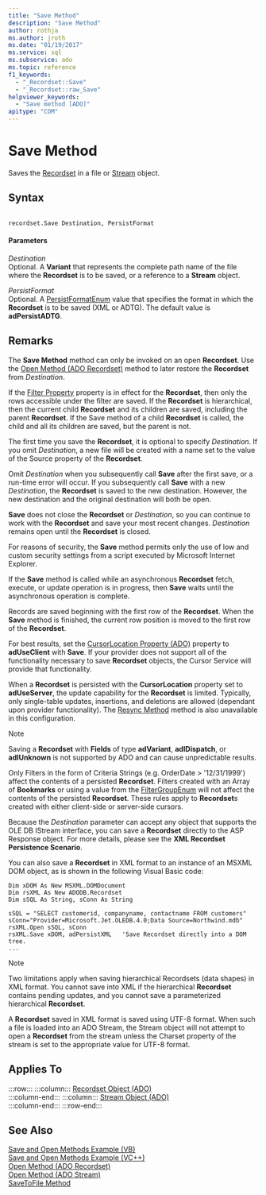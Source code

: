 ```yaml
---
title: "Save Method"
description: "Save Method"
author: rothja
ms.author: jroth
ms.date: "01/19/2017"
ms.service: sql
ms.subservice: ado
ms.topic: reference
f1_keywords:
  - "_Recordset::Save"
  - "_Recordset::raw_Save"
helpviewer_keywords:
  - "Save method [ADO]"
apitype: "COM"
---
```

# Save Method
Saves the [Recordset](./recordset-object-ado.md) in a file or [Stream](./stream-object-ado.md) object.  
  
## Syntax  
  
```  
  
recordset.Save Destination, PersistFormat  
```  
  
#### Parameters  
 *Destination*  
 Optional. A **Variant** that represents the complete path name of the file where the **Recordset** is to be saved, or a reference to a **Stream** object.  
  
 *PersistFormat*  
 Optional. A [PersistFormatEnum](./persistformatenum.md) value that specifies the format in which the **Recordset** is to be saved (XML or ADTG). The default value is **adPersistADTG**.  
  
## Remarks  
 The **Save Method** method can only be invoked on an open **Recordset**. Use the [Open Method (ADO Recordset)](./open-method-ado-recordset.md) method to later restore the **Recordset** from *Destination*.  
  
 If the [Filter Property](./filter-property.md) property is in effect for the **Recordset**, then only the rows accessible under the filter are saved. If the **Recordset** is hierarchical, then the current child **Recordset** and its children are saved, including the parent **Recordset**. If the Save method of a child **Recordset** is called, the child and all its children are saved, but the parent is not.  
  
 The first time you save the **Recordset**, it is optional to specify *Destination*. If you omit *Destination*, a new file will be created with a name set to the value of the Source property of the **Recordset**.  
  
 Omit *Destination* when you subsequently call **Save** after the first save, or a run-time error will occur. If you subsequently call **Save** with a new *Destination*, the **Recordset** is saved to the new destination. However, the new destination and the original destination will both be open.  
  
 **Save** does not close the **Recordset** or *Destination*, so you can continue to work with the **Recordset** and save your most recent changes. *Destination* remains open until the **Recordset** is closed.  
  
 For reasons of security, the **Save** method permits only the use of low and custom security settings from a script executed by Microsoft Internet Explorer.  
  
 If the **Save** method is called while an asynchronous **Recordset** fetch, execute, or update operation is in progress, then **Save** waits until the asynchronous operation is complete.  
  
 Records are saved beginning with the first row of the **Recordset**. When the **Save** method is finished, the current row position is moved to the first row of the **Recordset**.  
  
 For best results, set the [CursorLocation Property (ADO)](./cursorlocation-property-ado.md) property to **adUseClient** with **Save**. If your provider does not support all of the functionality necessary to save **Recordset** objects, the Cursor Service will provide that functionality.  
  
 When a **Recordset** is persisted with the **CursorLocation** property set to **adUseServer**, the update capability for the **Recordset** is limited. Typically, only single-table updates, insertions, and deletions are allowed (dependant upon provider functionality). The [Resync Method](./resync-method.md) method is also unavailable in this configuration.  
  
> [!NOTE]
>  Saving a **Recordset** with **Fields** of type **adVariant**, **adIDispatch**, or **adIUnknown** is not supported by ADO and can cause unpredictable results.  
  
 Only Filters in the form of Criteria Strings (e.g. OrderDate > '12/31/1999') affect the contents of a persisted **Recordset**. Filters created with an Array of **Bookmarks** or using a value from the [FilterGroupEnum](./filtergroupenum.md) will not affect the contents of the persisted **Recordset**. These rules apply to **Recordset**s created with either client-side or server-side cursors.  
  
 Because the *Destination* parameter can accept any object that supports the OLE DB IStream interface, you can save a **Recordset** directly to the ASP Response object. For more details, please see the **XML Recordset Persistence Scenario**.  
  
 You can also save a **Recordset** in XML format to an instance of an MSXML DOM object, as is shown in the following Visual Basic code:  
  
```  
Dim xDOM As New MSXML.DOMDocument  
Dim rsXML As New ADODB.Recordset  
Dim sSQL As String, sConn As String  
  
sSQL = "SELECT customerid, companyname, contactname FROM customers"  
sConn="Provider=Microsoft.Jet.OLEDB.4.0;Data Source=Northwind.mdb"  
rsXML.Open sSQL, sConn  
rsXML.Save xDOM, adPersistXML   'Save Recordset directly into a DOM tree.  
...  
```  
  
> [!NOTE]
>  Two limitations apply when saving hierarchical Recordsets (data shapes) in XML format. You cannot save into XML if the hierarchical **Recordset** contains pending updates, and you cannot save a parameterized hierarchical **Recordset**.  
  
 A **Recordset** saved in XML format is saved using UTF-8 format. When such a file is loaded into an ADO Stream, the Stream object will not attempt to open a **Recordset** from the stream unless the Charset property of the stream is set to the appropriate value for UTF-8 format.  
  
## Applies To  

:::row:::
    :::column:::
        [Recordset Object (ADO)](./recordset-object-ado.md)  
    :::column-end:::
    :::column:::
        [Stream Object (ADO)](./stream-object-ado.md)  
    :::column-end:::
:::row-end:::

## See Also  
 [Save and Open Methods Example (VB)](./save-and-open-methods-example-vb.md)   
 [Save and Open Methods Example (VC++)](./save-and-open-methods-example-vc.md)   
 [Open Method (ADO Recordset)](./open-method-ado-recordset.md)   
 [Open Method (ADO Stream)](./open-method-ado-stream.md)   
 [SaveToFile Method](./savetofile-method.md)